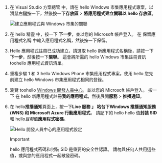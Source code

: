 
1. 在 Visual Studio 方案總管 中，請在 hello Windows 市集應用程式專案，以滑鼠右鍵按一下，然後按一下**存放區** > **將應用程式建立關聯以 hello 存放區**。

    ![建立應用程式與 Windows 市集的關聯](./media/app-service-mobile-register-wns/notification-hub-associate-win8-app.png)
2. 在 hello 精靈 中，按一下 **下一步**，並以您的 Microsoft 帳戶登入。 在 保留應用程式名稱 中輸入應用程式名稱，然後按一下保留。
3. Hello 應用程式註冊已成功建立，請選取 hello 新應用程式名稱後，請按一下**下一步**，然後按一下**關聯**。 這會將所需的 hello Windows 市集註冊資訊 toohello 應用程式資訊清單。
4. 重複步驟 1 和 3 hello Windows Phone 市集應用程式專案，使用 hello 您先前建立 hello Windows 市集應用程式相同的登錄。  
5. 瀏覽 toohello [Windows 開發人員中心](https://dev.windows.com/en-us/overview)，並以您的 Microsoft 帳戶登入。 按一下 在 hello 新應用程式註冊**我的應用程式**，然後展開**服務** > **推播通知**。
6. 在 hello**推播通知**頁面上，按一下**Live 服務 」 站台**下**Windows 推播通知服務 (WNS) 和 Microsoft Azure 行動應用程式**。 請記下的 hello hello 值**封裝 SID**和 hello*目前*值**應用程式密碼**。 

    ![Hello 開發人員中心的應用程式設定](./media/app-service-mobile-register-wns/mobile-services-win8-app-push-auth.png)

   > [!IMPORTANT]
   > hello 應用程式密碼和封裝 SID 是重要的安全性認證。 請勿與任何人共用這些值，或與您的應用程式一起散發密碼。
   >
   >
